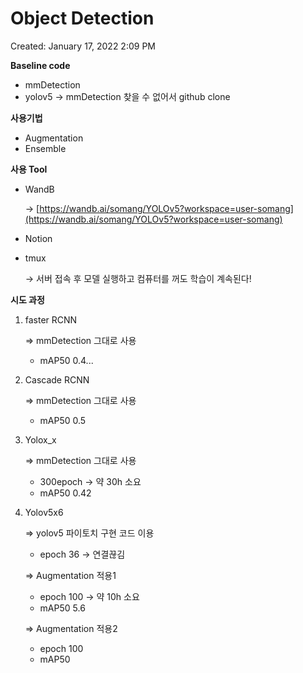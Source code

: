 # Object Detection

Created: January 17, 2022 2:09 PM

**Baseline code**

- mmDetection
- yolov5 → mmDetection 찾을 수 없어서 github clone

**사용기법**

- Augmentation
- Ensemble

**사용 Tool**

- WandB
    
    → [https://wandb.ai/somang/YOLOv5?workspace=user-somang](https://wandb.ai/somang/YOLOv5?workspace=user-somang)
    
- Notion
- tmux
    
    → 서버 접속 후 모델 실행하고 컴퓨터를 꺼도 학습이 계속된다!
    

**시도 과정**

1. faster RCNN
    
    ⇒ mmDetection 그대로 사용
    
    - mAP50 0.4...
2. Cascade RCNN
    
    ⇒ mmDetection 그대로 사용
    
    - mAP50 0.5
3. Yolox_x
    
    ⇒ mmDetection 그대로 사용
    
    - 300epoch → 약 30h 소요
    - mAP50 0.42
4. Yolov5x6
    
    ⇒ yolov5 파이토치 구현 코드 이용
    
    - epoch 36 → 연결끊김
    
    ⇒ Augmentation 적용1
    
    - epoch 100 → 약 10h 소요
    - mAP50 5.6
    
    ⇒ Augmentation 적용2
    
    - epoch 100
    - mAP50